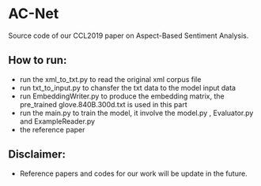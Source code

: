 # AC-Net
Source code of our CCL2019 paper on Aspect-Based Sentiment Analysis.

## How to run:
* run the xml_to_txt.py to read the original xml corpus file
* run txt_to_input.py to chansfer the txt data to the model input data
* run EmbeddingWriter.py to produce the embedding matrix, the pre_trained glove.840B.300d.txt is used in this part
* run the main.py to train the model, it involve the model.py , Evaluator.py and ExampleReader.py
* the reference paper 

## Disclaimer:
* Reference papers and codes for our work will be update in the future. 

